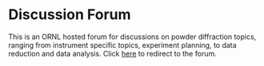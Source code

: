 Discussion Forum
===

This is an ORNL hosted forum for discussions on powder diffraction topics, ranging from instrument specific topics, experiment planning, to data reduction and data analysis. Click <a href="https://powder.ornl.gov/forum">here</a> to redirect to the forum.